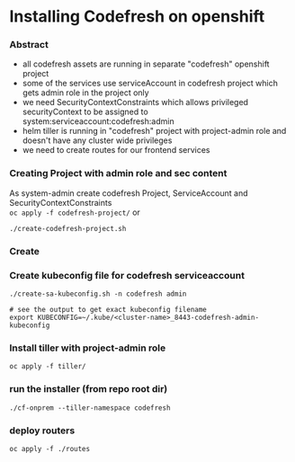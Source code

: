 # Installing Codefresh on openshift

### Abstract
* all codefresh assets are running in separate "codefresh" openshift project
* some of the services use serviceAccount in codefresh project which gets admin role in the project only
* we need SecurityContextConstraints which allows privileged securityContext to be assigned to system:serviceaccount:codefresh:admin 
* helm tiller is running in "codefresh" project with project-admin role and doesn't have any cluster wide privileges 
* we need to create routes for our frontend services

### Creating Project with admin role and sec content
As system-admin create codefresh Project, ServiceAccount and SecurityContextConstraints  
`oc apply -f codefresh-project/`
or 
```
./create-codefresh-project.sh
```

### Create 

### Create kubeconfig file for codefresh serviceaccount
```
./create-sa-kubeconfig.sh -n codefresh admin

# see the output to get exact kubeconfig filename
export KUBECONFIG=~/.kube/<cluster-name>_8443-codefresh-admin-kubeconfig
```

### Install tiller with project-admin role
```
oc apply -f tiller/
```

### run the installer (from repo root dir)
```
./cf-onprem --tiller-namespace codefresh
```

### deploy routers
```
oc apply -f ./routes
```


